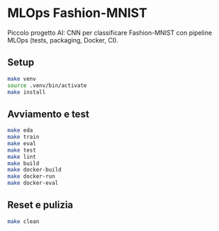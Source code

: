 # MLOps Fashion-MNIST

Piccolo progetto AI: CNN per classificare Fashion-MNIST con pipeline MLOps (tests, packaging, Docker, CI).

## Setup

```bash
make venv
source .venv/bin/activate
make install
```

## Avviamento e test

```bash
make eda
make train
make eval
make test
make lint
make build
make docker-build
make docker-run
make docker-eval
```

## Reset e pulizia

```bash
make clean
```
